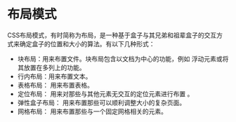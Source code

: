 # [](#布局模式)布局模式

CSS布局模式，有时简称为布局，是一种基于盒子与其兄弟和祖辈盒子的交互方式来确定盒子的位置和大小的算法。有以下几种形式：

* 块布局：用来布置文件。块布局包含以文档为中心的功能，例如 浮动元素或将其放置在多列上的功能。
* 行内布局：用来布置文本。
* 表格布局： 用来布置表格。
* 定位布局： 用来对那些与其他元素无交互的定位元素进行布置 。
* 弹性盒子布局： 用来布置那些可以顺利调整大小的复杂页面。
* 网格布局： 用来布置那些与一个固定网格相关的元素。